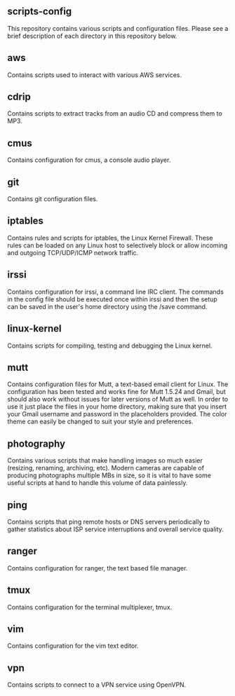 scripts-config
--------------
This repository contains various scripts and configuration files. Please see a
brief description of each directory in this repository below.

## aws
Contains scripts used to interact with various AWS services.

## cdrip
Contains scripts to extract tracks from an audio CD and compress them to MP3.

## cmus
Contains configuration for cmus, a console audio player.

## git
Contains git configuration files.

## iptables
Contains rules and scripts for iptables, the Linux Kernel Firewall. These rules
can be loaded on any Linux host to selectively block or allow incoming and
outgoing TCP/UDP/ICMP network traffic.

## irssi
Contains configuration for irssi, a command line IRC client. The commands in the
config file should be executed once within irssi and then the setup can be saved
in the user's home directory using the /save command.

## linux-kernel
Contains scripts for compiling, testing and debugging the Linux kernel.

## mutt
Contains configuration files for Mutt, a text-based email client for Linux. The
configuration has been tested and works fine for Mutt 1.5.24 and Gmail, but
should also work without issues for later versions of Mutt as well. In order to
use it just place the files in your home directory, making sure that you insert
your Gmail username and password in the placeholders provided. The color theme
can easily be changed to suit your style and preferences.

## photography
Contains various scripts that make handling images so much easier (resizing,
renaming, archiving, etc). Modern cameras are capable of producing photographs
multiple MBs in size, so it is vital to have some useful scripts at hand to
handle this volume of data painlessly.

## ping
Contains scripts that ping remote hosts or DNS servers periodically to gather
statistics about ISP service interruptions and overall service quality.

## ranger
Contains configuration for ranger, the text based file manager.

## tmux
Contains configuration for the terminal multiplexer, tmux.

## vim
Contains configuration for the vim text editor.

## vpn
Contains scripts to connect to a VPN service using OpenVPN.

